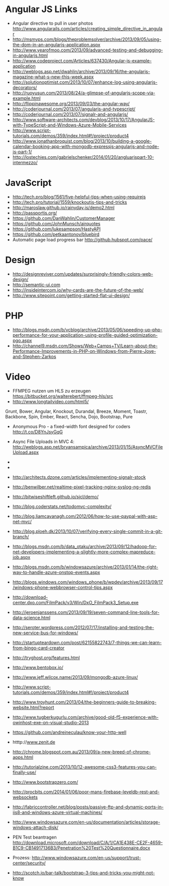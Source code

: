 # Angular JS Links

- Angular directive to pull in user photos http://www.angularails.com/articles/creating_simple_directive_in_angular 
- http://msmvps.com/blogs/theproblemsolver/archive/2013/09/05/using-the-dom-in-an-angularjs-application.aspx
- http://www.yearofmoo.com/2013/09/advanced-testing-and-debugging-in-angularjs.html
- http://www.codeproject.com/Articles/637430/Angular-js-example-application
- http://weblogs.asp.net/dwahlin/archive/2013/09/16/the-angularjs-magazine-what-s-new-this-week.aspx
- http://solutionoptimist.com/2013/10/07/enhance-log-using-angularjs-decorators/
- http://ruoyusun.com/2013/08/24/a-glimpse-of-angularjs-scope-via-example.html
- http://flippinawesome.org/2013/09/03/the-angular-way/
- http://coderjournal.com/2013/07/angularjs-and-typescript/
- http://coderjournal.com/2013/07/signalr-and-angularjs/
- http://www.software-architects.com/devblog/2013/10/17/AngularJS-with-TypeScript-and-Windows-Azure-Mobile-Services
- http://www.script-tutorials.com/demos/359/index.html#!/project/product4
- http://www.jonathanbroquist.com/blog/2013/10/building-a-google-calendar-booking-app-with-mongodb-expressjs-angularjs-and-node-js-part-1/
- http://lostechies.com/gabrielschenker/2014/01/20/angluarjspart-10-intermezzo/



# JavaScript

- http://tech.pro/blog/1561/five-helpful-tips-when-using-requirejs
- http://tech.pro/tutorial/1559/knockoutjs-tips-and-tricks
- http://maroslaw.github.io/rainyday.js/demo2.html
- http://passportjs.org/
- https://github.com/DanWahlin/CustomerManager
- https://github.com/JohnMunsch/airquotes
- https://github.com/lukesampson/HastyAPI
- https://github.com/petkaantonov/bluebird
- Automatic page load progress bar http://github.hubspot.com/pace/

# Design

- http://designreviver.com/updates/surprisingly-friendly-colors-web-design/
- http://semantic-ui.com
- http://insideintercom.io/why-cards-are-the-future-of-the-web/
- http://www.sitepoint.com/getting-started-flat-ui-design/

# PHP

- http://blogs.msdn.com/b/vcblog/archive/2013/05/06/speeding-up-php-performance-for-your-application-using-profile-guided-optimization-pgo.aspx
- http://channel9.msdn.com/Shows/Web+Camps+TV/Learn-about-the-Performance-Improvements-in-PHP-on-Windows-from-Pierre-Joye-and-Stephen-Zarkos

# Video

- FFMPEG nutzen um HLS zu erzeugen https://bitbucket.org/walterebert/ffmpeg-hls/src
- http://www.longtailvideo.com/html5/

Grunt, Bower, Angular, Knockout, Durandal, Breeze, Moment, Toastr, Backbone, Spin, Ember, React, Sencha, Dojo, Bootstrap, Pure

- Anonymous Pro - a fixed-width font designed for coders http://t.co/D8YnJsyGqG 
- Async File Uploads in MVC 4: http://weblogs.asp.net/bryansampica/archive/2013/01/15/AsyncMVCFileUpload.aspx
- 
- 
- http://architects.dzone.com/articles/implementing-signalr-stock
- http://benwilber.net/realtime-pixel-tracking-nginx-syslog-ng-redis
- http://bitwiseshiftleft.github.io/sjcl/demo/
- http://blog.coderstats.net/todomvc-complexity/
- http://blog.liamcavanagh.com/2012/06/how-to-use-paypal-with-asp-net-mvc/
- http://blog.ploeh.dk/2013/10/07/verifying-every-single-commit-in-a-git-branch/
- http://blogs.msdn.com/b/data_otaku/archive/2013/09/12/hadoop-for-net-developers-implementing-a-slightly-more-complex-mapreduce-job.aspx
- http://blogs.msdn.com/b/windowsazure/archive/2013/01/14/the-right-way-to-handle-azure-onstop-events.aspx
- http://blogs.windows.com/windows_phone/b/wpdev/archive/2013/09/17/windows-phone-webbrowser-control-tips.aspx
- http://download-center.dxo.com/FilmPack/v3/Win/DxO_FilmPack3_Setup.exe

- http://jeroenjanssens.com/2013/09/19/seven-command-line-tools-for-data-science.html
- http://seroter.wordpress.com/2012/07/17/installing-and-testing-the-new-service-bus-for-windows/
- http://startupteardown.com/post/62155822743/7-things-we-can-learn-from-bingo-card-creator
- http://tryghost.org/features.html
- http://www.bentobox.io/
- http://www.jeff.wilcox.name/2013/09/mongodb-azure-linux/
- http://www.script-tutorials.com/demos/359/index.html#!/project/product4
- http://www.troyhunt.com/2013/04/the-beginners-guide-to-breaking-website.html?report
- http://www.tugberkugurlu.com/archive/good-old-f5-experience-with-owinhost-exe-on-visual-studio-2013
- https://github.com/andreineculau/know-your-http-well
- htttp://www.zenit.de
- http://chrome.blogspot.com.au/2013/09/a-new-breed-of-chrome-apps.html
- http://tutorialzine.com/2013/10/12-awesome-css3-features-you-can-finally-use/
- http://www.bootstrapzero.com/
- http://procbits.com/2014/01/06/poor-mans-firebase-leveldb-rest-and-websockets
- http://fabriccontroller.net/blog/posts/passive-ftp-and-dynamic-ports-in-iis8-and-windows-azure-virtual-machines/
- http://www.windowsazure.com/en-us/documentation/articles/storage-windows-attach-disk/
- PEN Test beantragen http://download.microsoft.com/download/C/A/1/CA1E438E-CE2F-4659-B1C9-CB14917136B3/Penetration%20Test%20Questionnaire.docx
- Prozess: http://www.windowsazure.com/en-us/support/trust-center/security/
- http://scotch.io/bar-talk/bootstrap-3-tips-and-tricks-you-might-not-know

